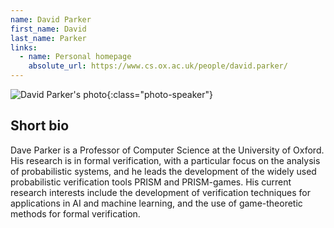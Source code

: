 ```yaml
---
name: David Parker
first_name: David
last_name: Parker
links:
  - name: Personal homepage
    absolute_url: https://www.cs.ox.ac.uk/people/david.parker/
---
```


![David Parker's photo](../../assets/img/david.jpg){:class="photo-speaker"}


## Short bio

Dave Parker is a Professor of Computer Science at the University of Oxford. His research is in formal verification, with a particular focus on the analysis of probabilistic systems, and he leads the development of the widely used probabilistic verification tools PRISM and PRISM-games. His current research interests include the development of verification techniques for applications in AI and machine learning, and the use of game-theoretic methods for formal verification.